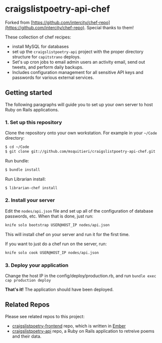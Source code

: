 craigslistpoetry-api-chef
======================

Forked from [https://github.com/intercity/chef-repo](https://github.com/intercity/chef-repo). Special thanks to them!

These collection of chef recipes:

- install MySQL for databases
- set up the `craigslistpoetry-api` project with the proper directory structure for `capitstrano` deploys.
- Set's up cron jobs to email admin users an activity email, send out tweets, and perform daily backups.
- Includes configuration management for all sensitive API keys and passwords for various external services.

## Getting started

The following paragraphs will guide you to set up your own server to host Ruby on Rails applications.

### 1. Set up this repository

Clone the repository onto your own workstation. For example in your `~/Code` directory:

```sh
$ cd ~/Code
$ git clone git://github.com/msquitieri/craigslistpoetry-api-chef.git
```

Run bundle:

```sh
$ bundle install
```

Run Librarian install:

```sh
$ librarian-chef install
```

### 2. Install your server

Edit the `nodes/api.json` file and set up all of the configuration of database passwords, etc. When that is done, just run:

```sh
knife solo bootstrap USER@HOST_IP nodes/api.json
```

This will install chef on your server and run it for the first time.

If you want to just do a chef run on the server, run:


```sh
knife solo cook USER@HOST_IP nodes/api.json
```

### 3. Deploy your application

Change the host IP in the config/deploy/production.rb, and run `bundle exec cap production deploy`


**That's it!** The application should have been deployed.


## Related Repos

Please see related repos to this project:
- [craigslistpoetry-frontend](https://github.com/msquitieri/craigslistpoetry-frontend) repo, which is written in [Ember](https://github.com/emberjs/ember.js)
- [craigslistpoetry-api](https://github.com/msquitieri/craigslistpoetry-api) repo, a Ruby on Rails application to retreive poems and their data.

